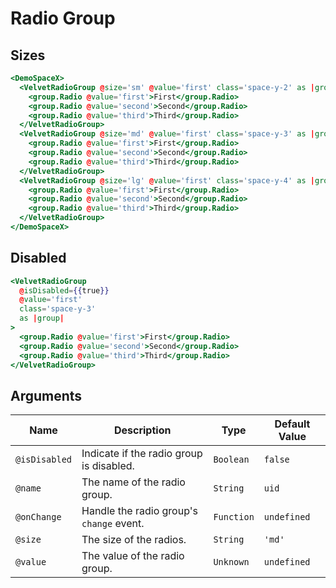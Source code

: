 # Radio Group

## Sizes

```hbs preview-template
<DemoSpaceX>
  <VelvetRadioGroup @size='sm' @value='first' class='space-y-2' as |group|>
    <group.Radio @value='first'>First</group.Radio>
    <group.Radio @value='second'>Second</group.Radio>
    <group.Radio @value='third'>Third</group.Radio>
  </VelvetRadioGroup>
  <VelvetRadioGroup @size='md' @value='first' class='space-y-3' as |group|>
    <group.Radio @value='first'>First</group.Radio>
    <group.Radio @value='second'>Second</group.Radio>
    <group.Radio @value='third'>Third</group.Radio>
  </VelvetRadioGroup>
  <VelvetRadioGroup @size='lg' @value='first' class='space-y-4' as |group|>
    <group.Radio @value='first'>First</group.Radio>
    <group.Radio @value='second'>Second</group.Radio>
    <group.Radio @value='third'>Third</group.Radio>
  </VelvetRadioGroup>
</DemoSpaceX>
```

## Disabled

```hbs preview-template
<VelvetRadioGroup
  @isDisabled={{true}}
  @value='first'
  class='space-y-3'
  as |group|
>
  <group.Radio @value='first'>First</group.Radio>
  <group.Radio @value='second'>Second</group.Radio>
  <group.Radio @value='third'>Third</group.Radio>
</VelvetRadioGroup>
```

## Arguments

| Name          | Description                              | Type       | Default Value |
| ------------- | ---------------------------------------- | ---------- | ------------- |
| `@isDisabled` | Indicate if the radio group is disabled. | `Boolean`  | `false`       |
| `@name`       | The name of the radio group.             | `String`   | `uid`         |
| `@onChange`   | Handle the radio group's `change` event. | `Function` | `undefined`   |
| `@size`       | The size of the radios.                  | `String`   | `'md'`        |
| `@value`      | The value of the radio group.            | `Unknown`  | `undefined`   |
